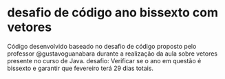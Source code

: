 # desafio de código ano bissexto com vetores
Código desenvolvido baseado no desafio de código proposto pelo professor @gustavoguanabara durante a realização da aula sobre vetores presente no curso de Java.
desafio:  Verificar se o ano em questão é bissexto e garantir que fevereiro terá 29 dias totais.
